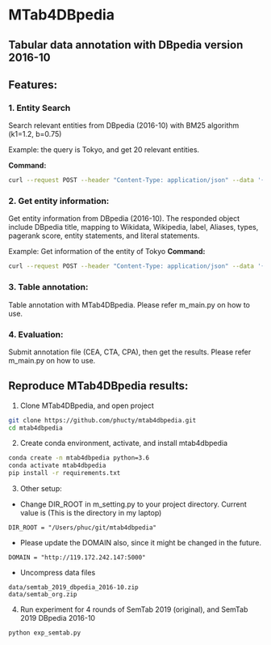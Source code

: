 MTab4DBpedia 
===========
Tabular data annotation with DBpedia version 2016-10
---

## Features:
### 1. Entity Search
Search relevant entities from DBpedia (2016-10) with BM25 algorithm (k1=1.2, b=0.75) 

Example: the query is Tokyo, and get 20 relevant entities.

**Command:** 
```bash
curl --request POST --header "Content-Type: application/json" --data '{"q":"Tokyo", "limit":20}' http://119.172.242.147:5000/api/v1/search
```

### 2. Get entity information: 
Get entity information from DBpedia (2016-10). The responded object include DBpedia title, mapping to Wikidata, Wikipedia, label, Aliases, types, pagerank score, entity statements, and literal statements. 

Example: Get information of the entity of Tokyo
**Command:** 
```bash
curl --request POST --header "Content-Type: application/json" --data '{"q":"Tokyo"}' http://119.172.242.147:5000/api/v1/info
```

### 3. Table annotation:
Table annotation with MTab4DBpedia. Please refer m_main.py on how to use. 

### 4. Evaluation:
Submit annotation file (CEA, CTA, CPA), then get the results. 
Please refer m_main.py on how to use. 


## Reproduce MTab4DBpedia results:
1. Clone MTab4DBpedia, and open project
```bash
git clone https://github.com/phucty/mtab4dbpedia.git
cd mtab4dbpedia
```

2. Create conda environment, activate, and install mtab4dbpedia
```bash
conda create -n mtab4dbpedia python=3.6
conda activate mtab4dbpedia
pip install -r requirements.txt
```

3. Other setup:

- Change DIR_ROOT in m_setting.py to your project directory. Current value is (This is the directory in my laptop)
```
DIR_ROOT = "/Users/phuc/git/mtab4dbpedia"
```

- Please update the DOMAIN also, since it might be changed in the future. 
```
DOMAIN = "http://119.172.242.147:5000"
```

- Uncompress data files
```
data/semtab_2019_dbpedia_2016-10.zip
data/semtab_org.zip
```

4. Run experiment for 4 rounds of SemTab 2019 (original), and SemTab 2019 DBpedia 2016-10
```
python exp_semtab.py
```